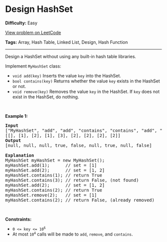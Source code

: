 # Design HashSet

**Difficulty:** Easy

[View problem on LeetCode](https://leetcode.com/problems/design-hashset/)

**Tags:** Array, Hash Table, Linked List, Design, Hash Function

---

<p>Design a HashSet without using any built-in hash table libraries.</p>

<p>Implement <code>MyHashSet</code> class:</p>

<ul>
	<li><code>void add(key)</code> Inserts the value <code>key</code> into the HashSet.</li>
	<li><code>bool contains(key)</code> Returns whether the value <code>key</code> exists in the HashSet or not.</li>
	<li><code>void remove(key)</code> Removes the value <code>key</code> in the HashSet. If <code>key</code> does not exist in the HashSet, do nothing.</li>
</ul>

<p>&nbsp;</p>
<p><strong class="example">Example 1:</strong></p>

<pre>
<strong>Input</strong>
[&quot;MyHashSet&quot;, &quot;add&quot;, &quot;add&quot;, &quot;contains&quot;, &quot;contains&quot;, &quot;add&quot;, &quot;contains&quot;, &quot;remove&quot;, &quot;contains&quot;]
[[], [1], [2], [1], [3], [2], [2], [2], [2]]
<strong>Output</strong>
[null, null, null, true, false, null, true, null, false]

<strong>Explanation</strong>
MyHashSet myHashSet = new MyHashSet();
myHashSet.add(1);      // set = [1]
myHashSet.add(2);      // set = [1, 2]
myHashSet.contains(1); // return True
myHashSet.contains(3); // return False, (not found)
myHashSet.add(2);      // set = [1, 2]
myHashSet.contains(2); // return True
myHashSet.remove(2);   // set = [1]
myHashSet.contains(2); // return False, (already removed)</pre>

<p>&nbsp;</p>
<p><strong>Constraints:</strong></p>

<ul>
	<li><code>0 &lt;= key &lt;= 10<sup>6</sup></code></li>
	<li>At most <code>10<sup>4</sup></code> calls will be made to <code>add</code>, <code>remove</code>, and <code>contains</code>.</li>
</ul>
